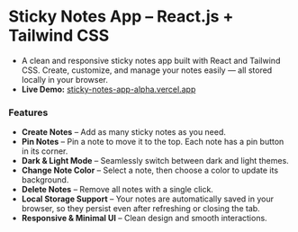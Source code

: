 # Sticky Notes App – React.js + Tailwind CSS
- A clean and responsive sticky notes app built with React and Tailwind CSS. Create, customize, and manage your notes easily — all stored locally in your browser.
- **Live Demo:** [sticky-notes-app-alpha.vercel.app](https://sticky-notes-app-alpha.vercel.app/)

### Features
- **Create Notes** – Add as many sticky notes as you need.
- **Pin Notes** – Pin a note to move it to the top. Each note has a pin button in its corner.
- **Dark & Light Mode** – Seamlessly switch between dark and light themes.
- **Change Note Color** – Select a note, then choose a color to update its background.
- **Delete Notes** – Remove all notes with a single click.
- **Local Storage Support** – Your notes are automatically saved in your browser, so they persist even after refreshing or closing the tab.
- **Responsive & Minimal UI** – Clean design and smooth interactions.
